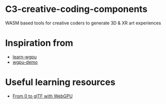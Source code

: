 # C3-creative-coding-components
WASM based tools for creative coders to generate 3D & XR art experiences

# Inspiration from 
- [learn-wgpu](https://sotrh.github.io/learn-wgpu/)
- [wgpu-demo](https://github.com/0xc0dec/wgpu-demo)



# Useful learning resources
- [From 0 to glTF with WebGPU](https://www.willusher.io/graphics/2023/04/10/0-to-gltf-triangle)

